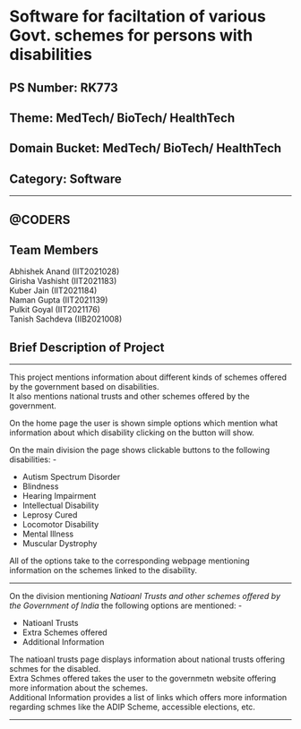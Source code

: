 # Software for faciltation of various Govt. schemes for persons with disabilities
## PS Number: RK773
## Theme: MedTech/ BioTech/ HealthTech
## Domain Bucket: MedTech/ BioTech/ HealthTech
## Category: Software
<hr>

## @CODERS
## Team Members
Abhishek Anand (IIT2021028)<BR>
Girisha Vashisht (IIT2021183)<BR>
Kuber Jain (IIT2021184) <br>
Naman Gupta (IIT2021139)<BR>
Pulkit Goyal (IIT2021176)<BR>
Tanish Sachdeva (IIB2021008)<br>

## Brief Description of Project
<hr>

This project mentions information about different kinds of schemes offered by the government based on disabilities.<br>
It also mentions national trusts and other schemes offered by the government.<br>

On the home page the user is shown simple options which mention what information about which disability clicking on the button will show.

On the main division the page shows clickable buttons to the following disabilities: -
<ul>
<li>Autism Spectrum Disorder</li>
<li>Blindness</li>
<li>Hearing Impairment</li>
<li>Intellectual Disability</li>
<li>Leprosy Cured</li>
<li>Locomotor Disability</li>
<li>Mental Illness</li>
<li>Muscular Dystrophy</li>
</ul>
All of the options take to the corresponding webpage mentioning information on the schemes linked to the disability.
<hr>

On the division mentioning _Natioanl Trusts and other schemes offered by the Government of India_ the following options are mentioned: -
<ul>
<li>Natioanl Trusts</li>
<li>Extra Schemes offered</li>
<li>Additional Information</li>
</ul>
The natioanl trusts page displays information about national trusts offering schmes for the disabled.<br>
Extra Schmes offered takes the user to the governmetn website offering more information about the schemes.<br>
Additional Information provides a list of links which offers more information regarding schmes like the ADIP Scheme, accessible elections, etc.
<hr>